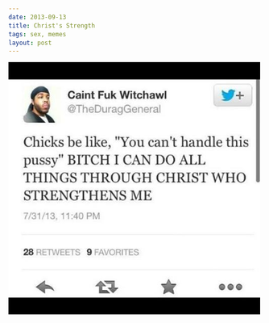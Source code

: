 ```yaml
---
date: 2013-09-13
title: Christ's Strength
tags: sex, memes
layout: post
---
```


![christ](https://raw.githubusercontent.com/muneer78/muneer78.github.io/master/images/christ.jpeg)